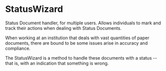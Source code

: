 StatusWizard
============

Status Document handler, for multiple users. 
Allows individuals to mark and track their actions when dealing with Status Documents.

When working at an institution that deals with vast quantities of paper documents, 
there are bound to be some issues arise in accuracy and compliance. 

The StatusWizard is a method to handle these documents with a status -- that is,
with an indication that something is wrong.

